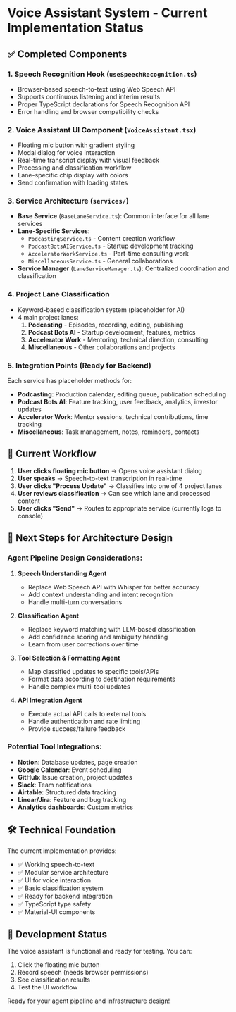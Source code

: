 # Voice Assistant System - Current Implementation Status

## ✅ Completed Components

### 1. Speech Recognition Hook (`useSpeechRecognition.ts`)
- Browser-based speech-to-text using Web Speech API
- Supports continuous listening and interim results
- Proper TypeScript declarations for Speech Recognition API
- Error handling and browser compatibility checks

### 2. Voice Assistant UI Component (`VoiceAssistant.tsx`)
- Floating mic button with gradient styling
- Modal dialog for voice interaction
- Real-time transcript display with visual feedback
- Processing and classification workflow
- Lane-specific chip display with colors
- Send confirmation with loading states

### 3. Service Architecture (`services/`)
- **Base Service** (`BaseLaneService.ts`): Common interface for all lane services
- **Lane-Specific Services**: 
  - `PodcastingService.ts` - Content creation workflow
  - `PodcastBotsAIService.ts` - Startup development tracking
  - `AcceleratorWorkService.ts` - Part-time consulting work
  - `MiscellaneousService.ts` - General collaborations
- **Service Manager** (`LaneServiceManager.ts`): Centralized coordination and classification

### 4. Project Lane Classification
- Keyword-based classification system (placeholder for AI)
- 4 main project lanes:
  1. **Podcasting** - Episodes, recording, editing, publishing
  2. **Podcast Bots AI** - Startup development, features, metrics
  3. **Accelerator Work** - Mentoring, technical direction, consulting
  4. **Miscellaneous** - Other collaborations and projects

### 5. Integration Points (Ready for Backend)
Each service has placeholder methods for:
- **Podcasting**: Production calendar, editing queue, publication scheduling
- **Podcast Bots AI**: Feature tracking, user feedback, analytics, investor updates
- **Accelerator Work**: Mentor sessions, technical contributions, time tracking
- **Miscellaneous**: Task management, notes, reminders, contacts

## 🚀 Current Workflow

1. **User clicks floating mic button** → Opens voice assistant dialog
2. **User speaks** → Speech-to-text transcription in real-time
3. **User clicks "Process Update"** → Classifies into one of 4 project lanes
4. **User reviews classification** → Can see which lane and processed content
5. **User clicks "Send"** → Routes to appropriate service (currently logs to console)

## 🎯 Next Steps for Architecture Design

### Agent Pipeline Design Considerations:
1. **Speech Understanding Agent**
   - Replace Web Speech API with Whisper for better accuracy
   - Add context understanding and intent recognition
   - Handle multi-turn conversations

2. **Classification Agent** 
   - Replace keyword matching with LLM-based classification
   - Add confidence scoring and ambiguity handling
   - Learn from user corrections over time

3. **Tool Selection & Formatting Agent**
   - Map classified updates to specific tools/APIs
   - Format data according to destination requirements
   - Handle complex multi-tool updates

4. **API Integration Agent**
   - Execute actual API calls to external tools
   - Handle authentication and rate limiting
   - Provide success/failure feedback

### Potential Tool Integrations:
- **Notion**: Database updates, page creation
- **Google Calendar**: Event scheduling
- **GitHub**: Issue creation, project updates  
- **Slack**: Team notifications
- **Airtable**: Structured data tracking
- **Linear/Jira**: Feature and bug tracking
- **Analytics dashboards**: Custom metrics

## 🛠️ Technical Foundation

The current implementation provides:
- ✅ Working speech-to-text
- ✅ Modular service architecture
- ✅ UI for voice interaction
- ✅ Basic classification system
- ✅ Ready for backend integration
- ✅ TypeScript type safety
- ✅ Material-UI components

## 📝 Development Status

The voice assistant is functional and ready for testing. You can:
1. Click the floating mic button
2. Record speech (needs browser permissions)
3. See classification results
4. Test the UI workflow

Ready for your agent pipeline and infrastructure design!
